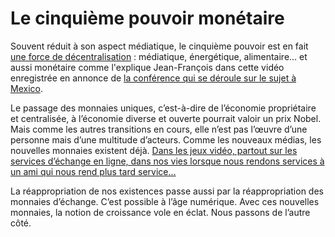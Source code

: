 # Le cinquième pouvoir monétaire

Souvent réduit à son aspect médiatique, le cinquième pouvoir est en fait [une force de décentralisation](/2008/02/06/redefinir-le-cinquieme-pouvoir/) : médiatique, énergétique, alimentaire… et aussi monétaire comme l'explique Jean-François dans cette vidéo enregistrée en annonce de [la conférence qui se déroule sur le sujet à Mexico](http://thetransitioner.webnode.com/francais/).

Le passage des monnaies uniques, c’est-à-dire de l’économie propriétaire et centralisée, à l’économie diverse et ouverte pourrait valoir un prix Nobel. Mais comme les autres transitions en cours, elle n’est pas l’œuvre d’une personne mais d’une multitude d’acteurs. Comme les nouveaux médias, les nouvelles monnaies existent déjà. [Dans les jeux vidéo, partout sur les services d’échange en ligne, dans nos vies lorsque nous rendons services à un ami qui nous rend plus tard service…](/2006/05/22/les-aberrations-du-capitalisme/)

La réappropriation de nos existences passe aussi par la réappropriation des monnaies d’échange. C’est possible à l’âge numérique. Avec ces nouvelles monnaies, la notion de croissance vole en éclat. Nous passons de l’autre côté.